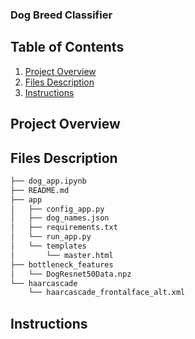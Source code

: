 ### Dog Breed Classifier

## Table of Contents

1. [Project Overview](#overview)
2. [Files Description](#files)
3. [Instructions](#instructions)

## Project Overview <a name="overview"></a>



## Files Description <a name="files"></a>

```bash
├── dog_app.ipynb
├── README.md
├── app
│   ├── config_app.py
│   ├── dog_names.json
│   ├── requirements.txt
│   └── run_app.py
│   └── templates
│       └── master.html
├── bottleneck_features
│   └── DogResnet50Data.npz
└── haarcascade
    └── haarcascade_frontalface_alt.xml

```
## Instructions <a name="instructions"></a>
